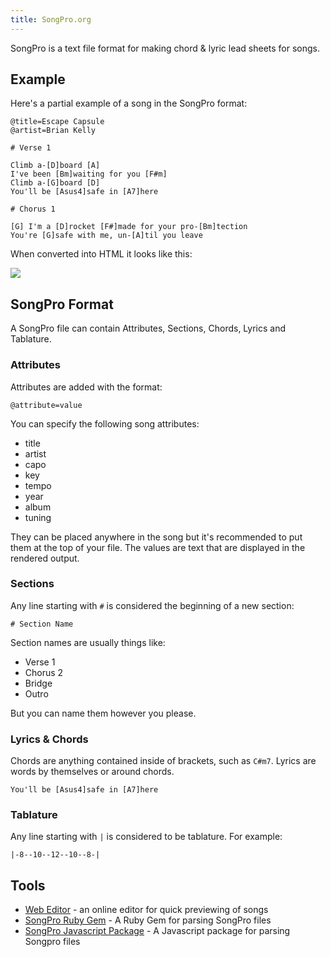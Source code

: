 ```yaml
---
title: SongPro.org
---
```


<p class="lead">SongPro is a text file format for making chord & lyric lead sheets for songs.</p>

## Example

Here's a partial example of a song in the SongPro format:

```
@title=Escape Capsule
@artist=Brian Kelly

# Verse 1

Climb a-[D]board [A]
I've been [Bm]waiting for you [F#m]
Climb a-[G]board [D]
You'll be [Asus4]safe in [A7]here

# Chorus 1

[G] I'm a [D]rocket [F#]made for your pro-[Bm]tection
You're [G]safe with me, un-[A]til you leave
```

When converted into HTML it looks like this:

<img src="/images/preview.png" class="img-fluid img-thumbnail" />

## SongPro Format

A SongPro file can contain Attributes, Sections, Chords, Lyrics and Tablature.

### Attributes

Attributes are added with the format:

```
@attribute=value
```

You can specify the following song attributes:

- title
- artist
- capo
- key
- tempo
- year
- album
- tuning

They can be placed anywhere in the song but it's recommended to put them at the top of your file.
 The values are text that are displayed in the rendered output.

### Sections

Any line starting with `#` is considered the beginning of a new section:

```
# Section Name
```

Section names are usually things like:

- Verse 1
- Chorus 2
- Bridge
- Outro

But you can name them however you please.

### Lyrics & Chords

Chords are anything contained inside of brackets, such as `C#m7`. Lyrics are words by themselves or around chords.

```
You'll be [Asus4]safe in [A7]here
```

### Tablature

Any line starting with `|` is considered to be tablature. For example:

```
|-8--10--12--10--8-|
```

## Tools

- [Web Editor](/editor) - an online editor for quick previewing of songs
- [SongPro Ruby Gem](https://github.com/SongProOrg/songpro-ruby) - A Ruby Gem for parsing SongPro files
- [SongPro Javascript Package](https://github.com/SongProOrg/songpro-js) - A Javascript package for parsing Songpro files


